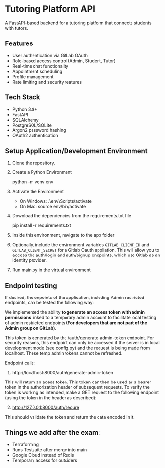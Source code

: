 
# Tutoring Platform API

A FastAPI-based backend for a tutoring platform that connects students with tutors.

## Features

- User authentication via GitLab OAuth
- Role-based access control (Admin, Student, Tutor)
- Real-time chat functionality
- Appointment scheduling
- Profile management
- Rate limiting and security features

## Tech Stack

- Python 3.9+
- FastAPI
- SQLAlchemy
- PostgreSQL/SQLite
- Argon2 password hashing
- OAuth2 authentication

## Setup Application/Development Environment 

1. Clone the repository.

2. Create a Python Environment
	
   python -m venv env

3. Activate the Environment

	-    On Windows: .\env\Scripts\activate
	-    On Mac: source env/bin/activate

4. Download the dependencies from the requirements.txt file

	pip install -r requirements.txt

5. Inside this environment, navigate to the app folder

6. Optionally, include the environment variables `GITLAB_CLIENT_ID` and `GITLAB_CLIENT_SECRET` for a Gitlab Oauth appliation. This will allow you to access the auth/login and auth/signup endpoints, which use Gitlab as an identity provider.

7. Run main.py in the virtual environment


## Endpoint testing

If desired, the enpoints of the application, including Admin restricted endpoints, can be tested the following way: 

We implemented the ability **to generate an access token with admin permissions** linked to a temporary admin account to facilitate local testing of admin restricted endpoints **(For developers that are not part of the Admin group on GitLab)**.

This token is generated by the /auth/generate-admin-token endpoint. For security reasons, this endpoint can only be accessed if the server is in local development mode (see config.py) and the request is being made from localhost. These temp admin tokens cannot be refreshed.

Endpoint calls: 

1. http://localhost:8000/auth/generate-admin-token 

This will return an acess token. This token can then be used as a bearer token in the authorization header of subsequent requests. To verify the token is working as intended, make a GET request to the following endpoint (using the token in the header as described):

2. http://127.0.0.1:8000/auth/secure

This should validate the token and return the data encoded in it.

## Things we add after the exam:
- Terraforming
- Runs Testsuite after merge into main
- Google Cloud instead of Redis
- Temporary access for outsiders